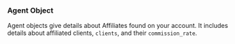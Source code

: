 ### Agent Object

Agent objects give details about Affiliates found on your account. It includes details about
affiliated clients, `clients`, and their `commission_rate`.

